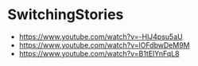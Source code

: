 # SwitchingStories
* https://www.youtube.com/watch?v=-HlJ4psu5aU
* https://www.youtube.com/watch?v=lOFdbwDeM9M
* https://www.youtube.com/watch?v=B1tElYnFqL8
